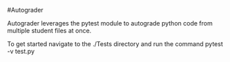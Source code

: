 

#Autograder

Autograder leverages the pytest module to autograde python code from multiple student files at once.   

To get started navigate to the ./Tests directory and run the command pytest -v test.py  

